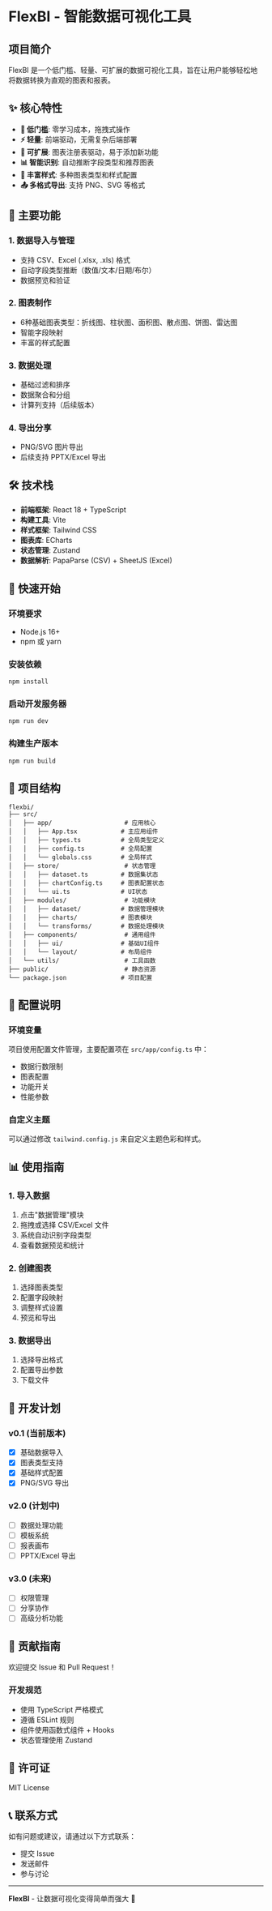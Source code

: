 # FlexBI - 智能数据可视化工具

## 项目简介

FlexBI 是一个低门槛、轻量、可扩展的数据可视化工具，旨在让用户能够轻松地将数据转换为直观的图表和报表。

## ✨ 核心特性

- **🚀 低门槛**: 零学习成本，拖拽式操作
- **⚡ 轻量**: 前端驱动，无需复杂后端部署
- **🔧 可扩展**: 图表注册表驱动，易于添加新功能
- **📊 智能识别**: 自动推断字段类型和推荐图表
- **🎨 丰富样式**: 多种图表类型和样式配置
- **📤 多格式导出**: 支持 PNG、SVG 等格式

## 🎯 主要功能

### 1. 数据导入与管理
- 支持 CSV、Excel (.xlsx, .xls) 格式
- 自动字段类型推断（数值/文本/日期/布尔）
- 数据预览和验证

### 2. 图表制作
- 6种基础图表类型：折线图、柱状图、面积图、散点图、饼图、雷达图
- 智能字段映射
- 丰富的样式配置

### 3. 数据处理
- 基础过滤和排序
- 数据聚合和分组
- 计算列支持（后续版本）

### 4. 导出分享
- PNG/SVG 图片导出
- 后续支持 PPTX/Excel 导出

## 🛠️ 技术栈

- **前端框架**: React 18 + TypeScript
- **构建工具**: Vite
- **样式框架**: Tailwind CSS
- **图表库**: ECharts
- **状态管理**: Zustand
- **数据解析**: PapaParse (CSV) + SheetJS (Excel)

## 🚀 快速开始

### 环境要求

- Node.js 16+
- npm 或 yarn

### 安装依赖

```bash
npm install
```

### 启动开发服务器

```bash
npm run dev
```

### 构建生产版本

```bash
npm run build
```

## 📁 项目结构

```
flexbi/
├── src/
│   ├── app/                    # 应用核心
│   │   ├── App.tsx            # 主应用组件
│   │   ├── types.ts           # 全局类型定义
│   │   ├── config.ts          # 全局配置
│   │   └── globals.css        # 全局样式
│   ├── store/                  # 状态管理
│   │   ├── dataset.ts         # 数据集状态
│   │   ├── chartConfig.ts     # 图表配置状态
│   │   └── ui.ts              # UI状态
│   ├── modules/                # 功能模块
│   │   ├── dataset/           # 数据管理模块
│   │   ├── charts/            # 图表模块
│   │   └── transforms/        # 数据处理模块
│   ├── components/             # 通用组件
│   │   ├── ui/                # 基础UI组件
│   │   └── layout/            # 布局组件
│   └── utils/                  # 工具函数
├── public/                     # 静态资源
└── package.json               # 项目配置
```

## 🔧 配置说明

### 环境变量

项目使用配置文件管理，主要配置项在 `src/app/config.ts` 中：

- 数据行数限制
- 图表配置
- 功能开关
- 性能参数

### 自定义主题

可以通过修改 `tailwind.config.js` 来自定义主题色彩和样式。

## 📊 使用指南

### 1. 导入数据

1. 点击"数据管理"模块
2. 拖拽或选择 CSV/Excel 文件
3. 系统自动识别字段类型
4. 查看数据预览和统计

### 2. 创建图表

1. 选择图表类型
2. 配置字段映射
3. 调整样式设置
4. 预览和导出

### 3. 数据导出

1. 选择导出格式
2. 配置导出参数
3. 下载文件

## 🚧 开发计划

### v0.1 (当前版本)
- [x] 基础数据导入
- [x] 图表类型支持
- [x] 基础样式配置
- [x] PNG/SVG 导出

### v2.0 (计划中)
- [ ] 数据处理功能
- [ ] 模板系统
- [ ] 报表画布
- [ ] PPTX/Excel 导出

### v3.0 (未来)
- [ ] 权限管理
- [ ] 分享协作
- [ ] 高级分析功能

## 🤝 贡献指南

欢迎提交 Issue 和 Pull Request！

### 开发规范

- 使用 TypeScript 严格模式
- 遵循 ESLint 规则
- 组件使用函数式组件 + Hooks
- 状态管理使用 Zustand

## 📄 许可证

MIT License

## 📞 联系方式

如有问题或建议，请通过以下方式联系：

- 提交 Issue
- 发送邮件
- 参与讨论

---

**FlexBI** - 让数据可视化变得简单而强大 🚀
